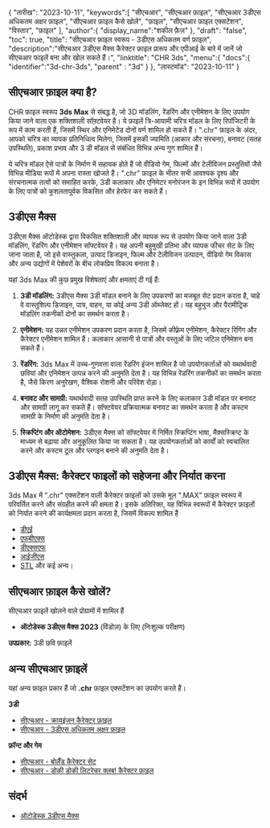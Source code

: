 {
"तारीख": "2023-10-11",
   "keywords":[
"सीएचआर",
"सीएचआर फ़ाइल",
"सीएचआर 3डीएस अधिकतम अक्षर फ़ाइल",
"सीएचआर फ़ाइल कैसे खोलें",
"फ़ाइल",
"सीएचआर फ़ाइल एक्सटेंशन",
"विस्तार",
"फ़ाइल"
],
   "author":{
"display_name":"शकील फ़ैज़"
},
"draft": "false",
"toc": true,
"title": "सीएचआर फ़ाइल स्वरूप - 3डीएस अधिकतम वर्ण फ़ाइल",
   "description":"सीएचआर 3डीएस मैक्स कैरेक्टर फ़ाइल प्रारूप और एपीआई के बारे में जानें जो सीएचआर फाइलें बना और खोल सकते हैं।",
"linktitle": "CHR 3ds",
   "menu":{
      "docs":{
         "identifier":"3d-chr-3ds",
"parent" : "3d"
}
},
"लास्टमॉड": "2023-10-11"
}

## सीएचआर फ़ाइल क्या है?

CHR फ़ाइल स्वरूप **3ds Max** से संबद्ध है, जो 3D मॉडलिंग, रेंडरिंग और एनीमेशन के लिए उपयोग किया जाने वाला एक शक्तिशाली सॉफ़्टवेयर है। ये फ़ाइलें त्रि-आयामी चरित्र मॉडल के लिए रिपॉजिटरी के रूप में काम करती हैं, जिसमें स्थिर और एनिमेटेड दोनों वर्ण शामिल हो सकते हैं। ".chr" फ़ाइल के अंदर, आपको चरित्र का व्यापक प्रतिनिधित्व मिलेगा, जिसमें इसकी ज्यामिति (आकार और संरचना), बनावट (सतह उपस्थिति), प्रकाश प्रभाव और 3 डी मॉडल से संबंधित विभिन्न अन्य गुण शामिल हैं।

ये चरित्र मॉडल ऐसे पात्रों के निर्माण में सहायक होते हैं जो वीडियो गेम, फिल्मों और टेलीविजन प्रस्तुतियों जैसे विभिन्न मीडिया रूपों में अपना रास्ता खोजते हैं। ".chr" फ़ाइल के भीतर सभी आवश्यक दृश्य और संरचनात्मक तत्वों को समाहित करके, 3डी कलाकार और एनिमेटर मनोरंजन के इन विभिन्न रूपों में उपयोग के लिए पात्रों को कुशलतापूर्वक विकसित और हेरफेर कर सकते हैं।

## 3डीएस मैक्स

3डीएस मैक्स ऑटोडेस्क द्वारा विकसित शक्तिशाली और व्यापक रूप से उपयोग किया जाने वाला 3डी मॉडलिंग, रेंडरिंग और एनीमेशन सॉफ्टवेयर है। यह अपनी बहुमुखी प्रतिभा और व्यापक फीचर सेट के लिए जाना जाता है, जो इसे वास्तुकला, उत्पाद डिजाइन, फिल्म और टेलीविजन उत्पादन, वीडियो गेम विकास और अन्य उद्योगों में पेशेवरों के बीच लोकप्रिय विकल्प बनाता है।

यहां 3ds Max की कुछ प्रमुख विशेषताएं और क्षमताएं दी गई हैं:

1. **3डी मॉडलिंग:** 3डीएस मैक्स 3डी मॉडल बनाने के लिए उपकरणों का मजबूत सेट प्रदान करता है, चाहे वे वास्तुशिल्प डिजाइन, पात्र, वाहन, या कोई अन्य 3डी ऑब्जेक्ट हों। यह बहुभुज और पैरामीट्रिक मॉडलिंग तकनीकों दोनों का समर्थन करता है।
    



2. **एनीमेशन:** यह उन्नत एनीमेशन उपकरण प्रदान करता है, जिसमें कीफ़्रेम एनीमेशन, कैरेक्टर रिगिंग और कैरेक्टर एनीमेशन शामिल हैं। कलाकार आसानी से पात्रों और वस्तुओं के लिए जटिल एनिमेशन बना सकते हैं।
    



3. **रेंडरिंग:** 3ds Max में उच्च-गुणवत्ता वाला रेंडरिंग इंजन शामिल है जो उपयोगकर्ताओं को यथार्थवादी छवियां और एनिमेशन उत्पन्न करने की अनुमति देता है। यह विभिन्न रेंडरिंग तकनीकों का समर्थन करता है, जैसे किरण अनुरेखण, वैश्विक रोशनी और परिवेश रोड़ा।
    



4. **बनावट और सामग्री:** यथार्थवादी सतह उपस्थिति प्राप्त करने के लिए कलाकार 3डी मॉडल पर बनावट और सामग्री लागू कर सकते हैं। सॉफ्टवेयर प्रक्रियात्मक बनावट का समर्थन करता है और कस्टम सामग्री के निर्माण की अनुमति देता है।
       




5. **स्क्रिप्टिंग और ऑटोमेशन:** 3डीएस मैक्स को सॉफ्टवेयर में निर्मित स्क्रिप्टिंग भाषा, मैक्सस्क्रिप्ट के माध्यम से बढ़ाया और अनुकूलित किया जा सकता है। यह उपयोगकर्ताओं को कार्यों को स्वचालित करने और कस्टम टूल और प्लगइन बनाने की अनुमति देता है।

## 3डीएस मैक्स: कैरेक्टर फाइलों को सहेजना और निर्यात करना

3ds Max में ".chr" एक्सटेंशन वाली कैरेक्टर फ़ाइलों को उसके मूल ".MAX" फ़ाइल स्वरूप में परिवर्तित करने और संग्रहीत करने की क्षमता है। इसके अतिरिक्त, यह विभिन्न स्वरूपों में कैरेक्टर फ़ाइलों को निर्यात करने की कार्यक्षमता प्रदान करता है, जिसमें विकल्प शामिल हैं

- [डीएई](/hi/3डी/डीएई/)
- [एफबीएक्स](/hi/3डी/एफबीएक्स/)
- [डीएक्सएफ](/hi/सीएडी/डीएक्सएफ/)
- [आईजीएस](/hi/cad/igs/)
- [STL](/hi/cad/stl/) और कई अन्य।

## सीएचआर फ़ाइल कैसे खोलें?

सीएचआर फ़ाइलें खोलने वाले प्रोग्रामों में शामिल हैं

- **ऑटोडेस्क 3डीएस मैक्स 2023** (विंडोज़) के लिए (निःशुल्क परीक्षण)

**उपप्रकार:** 3डी छवि फ़ाइलें

## अन्य सीएचआर फ़ाइलें

यहां अन्य फ़ाइल प्रकार हैं जो **.chr** फ़ाइल एक्सटेंशन का उपयोग करते हैं।

**3डी**
- [सीएचआर - क्रायइंजन कैरेक्टर फ़ाइल](/hi/3डी/सीएचआर-क्रायइंजिन/)
- [सीएचआर - 3डीएस अधिकतम अक्षर फ़ाइल](/hi/3डी/सीएचआर-3डीएस/)

**फ़ॉन्ट और गेम**
- [सीएचआर - बोर्लैंड कैरेक्टर सेट](/hi/font/chr/)
- [सीएचआर - डोकी डोकी लिटरेचर क्लब! कैरेक्टर फ़ाइल](/hi/गेम/chr-doki/)

## संदर्भ
* [ऑटोडेस्क 3डीएस मैक्स](https://en.wikipedia.org/wiki/Autodesk_3ds_Max)

